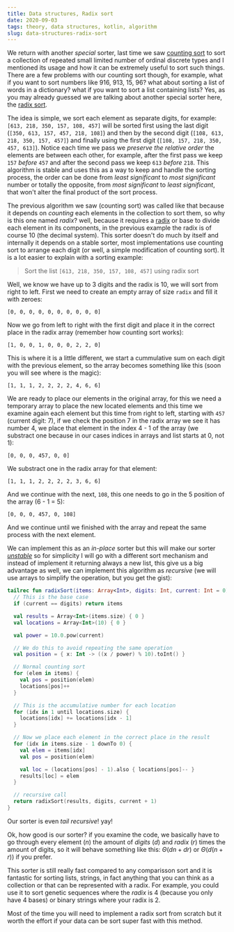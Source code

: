 ```yaml
---
title: Data structures, Radix sort
date: 2020-09-03
tags: theory, data structures, kotlin, algorithm
slug: data-structures-radix-sort
---
```


We return with another _special_ sorter, last time we saw [counting sort]({filename}/2020-09-02-data-structures-counting-sort.md) to sort a collection of repeated small limited number of ordinal discrete types and I mentioned its usage and how it can be extremely useful to sort such things. There are a few problems with our counting sort though, for example, what if you want to sort numbers like 916, 913, 15, 96? what about sorting a list of words in a dictionary? what if you want to sort a list containing lists? Yes, as you may already guessed we are talking about another special sorter here, the [radix sort](https://en.wikipedia.org/wiki/Radix_sort).

The idea is simple, we sort each element as separate digits, for example: `[613, 218, 350, 157, 108, 457]` will be sorted first using the last digit (`[350, 613, 157, 457, 218, 108]`) and then by the second digit (`[108, 613, 218, 350, 157, 457]`) and finally using the first digit (`[108, 157, 218, 350, 457, 613]`). Notice each time we pass we _preserve the relative order_ the elements are between each other, for example, after the first pass we keep `157` _before_ `457` and after the second pass we keep `613` _before_ `218`. This algorithm is stable and uses this as a way to keep and handle the sorting process, the order can be done from _least significant_ to _most significant_ number or totally the opposite, from _most significant_ to _least significant_, that won't alter the final product of the sort process.

The previous algorithm we saw (counting sort) was called like that because it depends on _counting_ each elements in the collection to sort them, so why is this one named _radix_? well, because it requires a [radix](https://en.wikipedia.org/wiki/Radix) or base to divide each element in its components, in the previous example the radix is of course 10 (the decimal system). This sorter doesn't do much by itself and internally it depends on a stable sorter, most implementations use counting sort to arrange each digit (or well, a simple modification of counting sort). It is a lot easier to explain with a sorting example:

 > Sort the list `[613, 218, 350, 157, 108, 457]` using radix sort

 Well, we know we have up to 3 digits and the radix is 10, we will sort from right to left. First we need to create an empty array of size `radix` and fill it with zeroes:

```
[0, 0, 0, 0, 0, 0, 0, 0, 0, 0]
```

Now we go from left to right with the first digit and place it in the correct place in the radix array (remember how counting sort works):

```
[1, 0, 0, 1, 0, 0, 0, 2, 2, 0]
```

This is where it is a little different, we start a cummulative sum on each digit with the previous element, so the array becomes something like this (soon you will see where is the magic):

```
[1, 1, 1, 2, 2, 2, 2, 4, 6, 6]
```

We are ready to place our elements in the original array, for this we need a temporary array to place the new located elements and this time we examine again each element but this time from right to left, starting with `457` (current digit: 7), if we check the position 7 in the radix array we see it has number 4, we place that element in the index 4 - 1 of the array (we substract one because in our cases indices in arrays and list starts at 0, not 1):

```
[0, 0, 0, 457, 0, 0]
```

We substract one in the radix array for that element:

```
[1, 1, 1, 2, 2, 2, 2, 3, 6, 6]
```

And we continue with the next, `108`, this one needs to go in the 5 position of the array (6 - 1 = 5):

```
[0, 0, 0, 457, 0, 108]
```

And we continue until we finished with the array and repeat the same process with the next element.

We can implement this as an _in-place_ sorter but this will make our sorter [_unstable_](https://en.wikipedia.org/wiki/Sorting_algorithm#Stability) so for simplicity I will go with a different sort mechanism and instead of implement it returning always a new list, this give us a big advantage as well, we can implement this algorithm as _recursive_ (we will use arrays to simplify the operation, but you get the gist):

```kotlin
tailrec fun radixSort(items: Array<Int>, digits: Int, current: Int = 0): Array<Int> {
  // This is the base case
  if (current == digits) return items

  val results = Array<Int>(items.size) { 0 }
  val locations = Array<Int>(10) { 0 }

  val power = 10.0.pow(current)

  // We do this to avoid repeating the same operation
  val position = { x: Int -> ((x / power) % 10).toInt() }

  // Normal counting sort
  for (elem in items) {
    val pos = position(elem)
    locations[pos]++
  }

  // This is the accumulative number for each location
  for (idx in 1 until locations.size) {
    locations[idx] += locations[idx - 1]
  }

  // Now we place each element in the correct place in the result
  for (idx in items.size - 1 downTo 0) {
    val elem = items[idx]
    val pos = position(elem)

    val loc = (locations[pos] - 1).also { locations[pos]-- }
    results[loc] = elem
  }

  // recursive call
  return radixSort(results, digits, current + 1)
}
```

Our sorter is even _tail recursive_! yay!

Ok, how good is our sorter? if you examine the code, we basically have to go through every element ($n$) the amount of _digits_ ($d$) and _radix_ ($r$) times the amount of digits, so it will behave something like this: $\Theta(dn + dr)$ or $\Theta(d(n + r))$ if you prefer.

This sorter is still really fast compared to any comparisson sort and it is fantastic for sorting lists, strings, in fact anything that you can think as a collection or that can be represented with a radix. For example, you could use it to sort genetic sequences where the _radix_ is 4 (because you only have 4 bases) or binary strings where your radix is 2.

Most of the time you will need to implement a radix sort from scratch but it worth the effort if your data can be sort super fast with this method.
